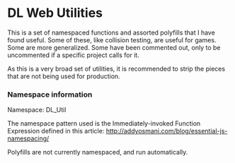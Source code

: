 # DL Web Utilities

This is a set of namespaced functions and assorted polyfills that I have found useful. Some of these, like collision testing, are useful for games. Some are more generalized. Some have been commented out, only to be uncommented if a specific project calls for it.

As this is a very broad set of utilities, it is recommended to strip the pieces that are not being used for production.

### Namespace information

Namespace: DL_Util

The namespace pattern used is the Immediately-invoked Function Expression defined in this article: http://addyosmani.com/blog/essential-js-namespacing/

Polyfills are not currently namespaced, and run automatically.